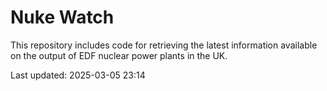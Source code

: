 # Nuke Watch

This repository includes code for retrieving the latest information available on the output of EDF nuclear power plants in the UK.

Last updated: 2025-03-05 23:14